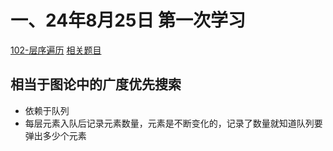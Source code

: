 # 一、24年8月25日 第一次学习
[102-层序遍历](https://leetcode.cn/problems/binary-tree-level-order-traversal/description/)
[相关题目](https://programmercarl.com/0102.%E4%BA%8C%E5%8F%89%E6%A0%91%E7%9A%84%E5%B1%82%E5%BA%8F%E9%81%8D%E5%8E%86.html#%E7%AE%97%E6%B3%95%E5%85%AC%E5%BC%80%E8%AF%BE)

## 相当于图论中的广度优先搜索
- 依赖于队列
- 每层元素入队后记录元素数量，元素是不断变化的，记录了数量就知道队列要弹出多少个元素
